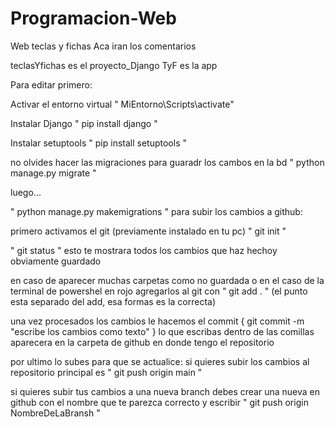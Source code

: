 # Programacion-Web

Web teclas y fichas
Aca iran los comentarios

teclasYfichas es el proyecto_Django
TyF es la app

Para editar primero:

Activar el entorno virtual " MiEntorno\Scripts\activate"

Instalar Django " pip install django "

Instalar setuptools " pip install setuptools "

no olvides hacer las migraciones para guaradr los cambos en la bd
" python manage.py migrate "

luego...

" python manage.py makemigrations "
para subir los cambios a github:

primero activamos el git (previamente instalado en tu pc)
" git init "

" git status " esto te mostrara todos los cambios que haz hechoy obviamente guardado

en caso de aparecer muchas carpetas como no guardada o en el caso de la terminal de powershel en rojo agregarlos al git con " git add . " (el punto esta separado del add, esa formas es la correcta)

una vez procesados los cambios le hacemos el commit
{ git commit -m "escribe los cambios como texto" } lo que escribas dentro de las comillas aparecera en la carpeta de github en donde tengo el repositorio

por ultimo lo subes para que se actualice:
si quieres subir los cambios al repositorio principal es " git push origin main "

si quieres subir tus cambios a una nueva branch debes crear una nueva en github con el nombre que te parezca correcto y escribir " git push origin NombreDeLaBransh "

